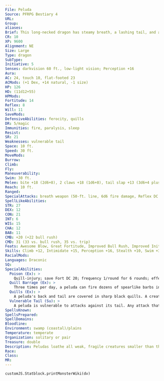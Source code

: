 ```yaml
---
File: Peluda
Source: PFRPG Bestiary 4
URL: 
Group: 
aliases: 
Brief: This long-necked dragon has steamy breath, a lashing tail, and a back covered in hundreds of quills.
CR: 10
XP: 9600
Alignment: NE
Size: Large
Type: dragon
SubType: 
Initiative: 5
Senses: darkvision 60 ft., low-light vision; Perception +16
Aura: 
AC: 24, touch 10, flat-footed 23
ACMods: (+1 Dex, +14 natural, -1 size)
HP: 126
HD: (11d12+55)
HPMods: 
Fortitude: 14
Reflex: 8
Will: 11
SaveMods: 
DefensiveAbilities: ferocity, quills
DR: 5/magic
Immunities: fire, paralysis, sleep
Resist: 
SR: 21
Weaknesses: vulnerable tail
Space: 10 ft.
Speed: 30 ft.
MoveMods: 
Burrow: 
Climb: 
Fly: 
Maneuverability: 
Swim: 30 ft.
Melee: bite +18 (2d6+8), 2 claws +18 (1d6+8), tail slap +13 (3d6+4 plus poison)
Reach: 10 ft.
Ranged: 
SpecialAttacks: breath weapon (50-ft. line, 6d6 fire damage, Reflex DC 20 half, usable every 1d4 rounds), poison, quill barrage
SpellLikeAbilities: 
STR: 27
DEX: 12
CON: 21
INT: 6
WIS: 15
CHA: 12
BAB: 11
CMB: +20 (+22 bull rush)
CMD: 31 (33 vs. bull rush, 35 vs. trip)
Feats: Awesome Blow, Great Fortitude, Improved Bull Rush, Improved Initiative, Iron Will, Power Attack
Skills: Climb +12, Intimidate +15, Perception +16, Stealth +10, Swim +30
RacialMods: 
Languages: Draconic
SQ: 
SpecialAbilities:
  Poison (Ex): >
    Quill-injury; save Fort DC 20; frequency 1/round for 6 rounds; effect 1d4 Con damage; cure 2 consecutive saves. The save DC is Constitution-based.
  Quill Barrage (Ex): >
    Three times per day, a peluda can fire dozens of spearlike barbs in all directions. All creatures within 15 feet take 6d6 points of piercing damage (Reflex DC 20 half) and are subject to its poison quills. The save DC is Constitution-based.
  Quills (Ex): >
    A peluda's back and tail are covered in sharp black quills. A creature that strikes a peluda with a melee weapon, an unarmed attack, or a natural weapon takes 1d6 points of piercing damage from the peluda's quills and risks being poisoned. Weapons with reach do not endanger an attacker in this way. Any creature that grapples a peluda takes 3d6 points of piercing damage and risks being poisoned on its turn each round.
  Vulnerable Tail (Su): >
    A peluda is vulnerable to attacks against its tail. Any attack that is not an attempt to sever the peluda's tail (including area attacks or attacks that cause piercing or bludgeoning damage) affects its body. To sever the tail, an opponent must target the tail and attempt a sunder combat maneuver with a slashing weapon. The tail is considered a separate weapon with hardness 5 and hit points equal to the peluda's HD. The opponent must deal enough damage on a single blow to reduce the tail's hit points to 0 or fewer. If the tail is severed, the peluda can no longer attack with it and takes 2d6 points of bleed damage each round.
SpellsKnown: 
SpellsPrepared: 
SpellDomains: 
Bloodline: 
Environment: swamp (coastal)/plains
Temperature: temperate
Organization: solitary or pair
Treasure: double
Description: Peludas loathe all weak, fragile creatures smaller than themselves, especially humanoids. Some hunt in nearby farmlands before returning to their own lairs. Some are worshipped as gods by lizardfolk or other swamp creatures, though a peluda's short temper means it may eat its devotees if affronted. A typical peluda is 15 feet long and weighs 300 pounds.
Race: 
Class: 
MR: 
---
```

```dataviewjs
customJS.Statblock.printMonsterWiki(dv)
```

